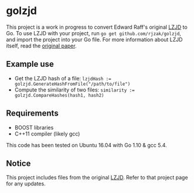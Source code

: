 # golzjd

This project is a work in progress to convert Edward Raff's original [LZJD](https://github.com/EdwardRaff/LZJD) to Go. To use LZJD with your project, run `go get github.com/rjzak/golzjd`, and import the project into your Go file. For more information about LZJD itself, read the [original paper](https://arxiv.org/abs/1708.03346).

## Example use

* Get the LZJD hash of a file: `lzjdHash := golzjd.GenerateHashFromFile("/path/to/file")`
* Compute the similarity of two files: `similarity := golzjd.CompareHashes(hash1, hash2)`

## Requirements

* BOOST libraries
* C++11 compiler (likely gcc)

This code has been tested on Ubuntu 16.04 with Go 1.10 & gcc 5.4.

## Notice

This project includes files from the original [LZJD](https://github.com/EdwardRaff/LZJD). Refer to that project page for any updates.